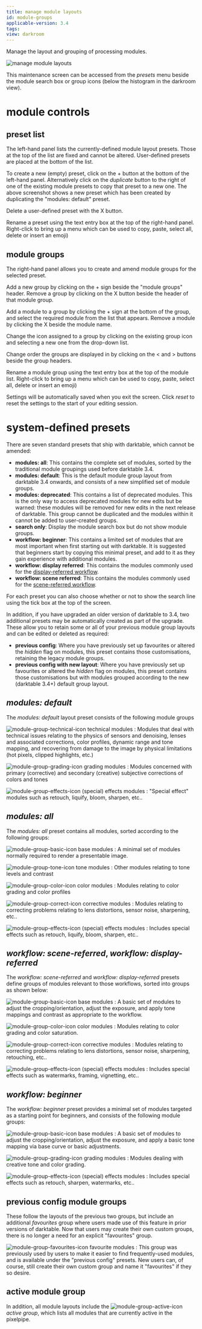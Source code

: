 ```yaml
---
title: manage module layouts
id: module-groups
applicable-version: 3.4
tags: 
view: darkroom
---
```


Manage the layout and grouping of processing modules.

![manage module layouts](./manage-module-layouts/manage-module-layouts.png#w100)

This maintenance screen can be accessed from the _presets_ menu beside the module search box or group icons (below the histogram in the darkroom view).

# module controls

## preset list

The left-hand panel lists the currently-defined module layout presets. Those at the top of the list are fixed and cannot be altered. User-defined presets are placed at the bottom of the list.

To create a new (empty) preset, click on the + button at the bottom of the left-hand panel. Alternatively click on the _duplicate_ button to the right of one of the existing module presets to copy that preset to a new one. The above screenshot shows a new preset which has been created by duplicating the "modules: default" preset.

Delete a user-defined preset with the X button.

Rename a preset using the text entry box at the top of the right-hand panel. Right-click to bring up a menu which can be used to copy, paste, select all, delete or insert an emoji)

## module groups

The right-hand panel allows you to create and amend module groups for the selected preset.

Add a new group by clicking on the + sign beside the "module groups" header. Remove a group by clicking on the X button beside the header of that module group.

Add a module to a group by clicking the + sign at the bottom of the group, and select the required module from the list that appears. Remove a module by clicking the X beside the module name.

Change the icon assigned to a group by clicking on the existing group icon and selecting a new one from the drop-down list.

Change order the groups are displayed in by clicking on the < and > buttons beside the group headers.

Rename a module group using the text entry box at the top of the module list. Right-click to bring up a menu which can be used to copy, paste, select all, delete or insert an emoji)

Settings will be automatically saved when you exit the screen. Click _reset_ to reset the settings to the start of your editing session.


# system-defined presets

There are seven standard presets that ship with darktable, which cannot be amended:

- **modules: all**: This contains the complete set of modules, sorted by the traditional module groupings used before darktable 3.4.
- **modules: default**: This is the default module group layout from darktable 3.4 onwards, and consists of a new simplified set of module groups.
- **modules: deprecated**: This contains a list of deprecated modules. This is the only way to access deprecated modules for new edits but be warned: these modules will be removed for new edits in the next release of darktable. This group cannot be duplicated and the modules within it cannot be added to user-created groups.
- **search only**: Display the module search box but do not show module groups.
- **workflow: beginner**: This contains a limited set of modules that are most important when first starting out with darktable. It is suggested that beginners start by copying this minimal preset, and add to it as they gain experience with additional modules.
- **workflow: display referred**: This contains the modules commonly used for the [display-referred workflow](../../../overview/workflow/edit-display-referred.md).
- **workflow: scene referred**: This contains the modules commonly used for the [scene-referred workflow](../../../overview/workflow/edit-scene-referred.md).

For each preset you can also choose whether or not to show the search line using the tick box at the top of the screen.

In addition, if you have upgraded an older version of darktable to 3.4, two additional presets may be automatically created as part of the upgrade. These allow you to retain some or all of your previous module group layouts and can be edited or deleted as required:

- **previous config**: Where you have previously set up favourites or altered the _hidden_ flag on modules, this preset contains those customisations, retaining the legacy module groups.
- **previous config with new layout**: Where you have previously set up favourites or altered the _hidden_ flag on modules, this preset contains those customisations but with modules grouped according to the new (darktable 3.4+) default group layout.

## _modules: default_

The _modules: default_ layout preset consists of the following module groups

![module-group-technical-icon](./manage-module-layouts/module-group-technical-icon.png#icon) technical modules
: Modules that deal with technical issues relating to the physics of sensors and denoising, lenses and associated corrections, color profiles, dynamic range and tone mapping, and recovering from damage to the image by physical limitations (hot pixels, clipped highlights, etc.)

![module-group-grading-icon](./manage-module-layouts/module-group-grading-icon.png#icon) grading modules
: Modules concerned with primary (corrective) and secondary (creative) subjective corrections of colors and tones

![module-group-effects-icon](./manage-module-layouts/module-group-effects-icon.png#icon) (special) effects modules
: "Special effect" modules such as retouch, liquify, bloom, sharpen, etc..

## _modules: all_

The _modules: all_ preset contains all modules, sorted according to the following groups:

![module-group-basic-icon](./manage-module-layouts/module-group-basic-icon.png#icon) base modules
: A minimal set of modules normally required to render a presentable image.

![module-group-tone-icon](./manage-module-layouts/module-group-tone-icon.png#icon) tone modules
: Other modules relating to tone levels and contrast

![module-group-color-icon](./manage-module-layouts/module-group-color-icon.png#icon) color modules
: Modules relating to color grading and color profiles

![module-group-correct-icon](./manage-module-layouts/module-group-correct-icon.png#icon) corrective modules
: Modules relating to correcting problems relating to lens distortions, sensor noise, sharpening, etc..

![module-group-effects-icon](./manage-module-layouts/module-group-effects-icon.png#icon) (special) effects modules
: Includes special effects such as retouch, liquify, bloom, sharpen, etc..

## _workflow: scene-referred_, _workflow: display-referred_

The _workflow: scene-referred_ and _workflow: display-referred_ presets define groups of modules relevant to those workflows, sorted into groups as shown below:

![module-group-basic-icon](./manage-module-layouts/module-group-basic-icon.png#icon) base modules
: A basic set of modules to adjust the cropping/orientation, adjust the exposure, and apply tone mappings and contrast as appropriate to the workflow.

![module-group-color-icon](./manage-module-layouts/module-group-color-icon.png#icon) color modules
: Modules relating to color grading and color saturation.

![module-group-correct-icon](./manage-module-layouts/module-group-correct-icon.png#icon) corrective modules
: Modules relating to correcting problems relating to lens distortions, sensor noise, sharpening, retouching, etc..

![module-group-effects-icon](./manage-module-layouts/module-group-effects-icon.png#icon) (special) effects modules
: Includes special effects such as watermarks, framing, vignetting, etc..

## _workflow: beginner_

The _workflow: beginner_ preset provides a minimal set of modules targeted as a starting point for beginners, and consists of the following module groups:

![module-group-basic-icon](./manage-module-layouts/module-group-basic-icon.png#icon) base modules
: A basic set of modules to adjust the cropping/orientation, adjust the exposure, and apply a basic tone mapping via base curve or basic adjustments.

![module-group-grading-icon](./manage-module-layouts/module-group-grading-icon.png#icon) grading modules
: Modules dealing with creative tone and color grading.

![module-group-effects-icon](./manage-module-layouts/module-group-effects-icon.png#icon) (special) effects modules
: Includes special effects such as retouch, sharpen, watermarks, etc..

## previous config module groups

These follow the layouts of the previous two groups, but include an additional _favourites_ group where users made use of this feature in prior versions of darktable. Now that users may create their own custom groups, there is no longer a need for an explicit "favourites" group.

![module-group-favourites-icon](./manage-module-layouts/module-group-favorites-icon.png#icon) favourite modules
: This group was previously used by users to make it easier to find frequently-used modules, and is available under the "previous config" presets. New users can, of course, still create their own custom group and name it "favourites" if they so desire.

## active module group

In addition, all module layouts include the ![module-group-active-icon](./manage-module-layouts/module-group-active-icon.png#icon) _active group_, which lists all modules that are currently active in the pixelpipe.
